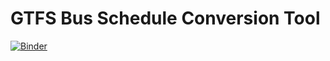 # GTFS Bus Schedule Conversion Tool
[![Binder](https://mybinder.org/badge_logo.svg)](https://mybinder.org/v2/gh/sonalgan/gtfs_static/main?labpath=%2Fnotebooks%2Fconvertor.ipynb)
